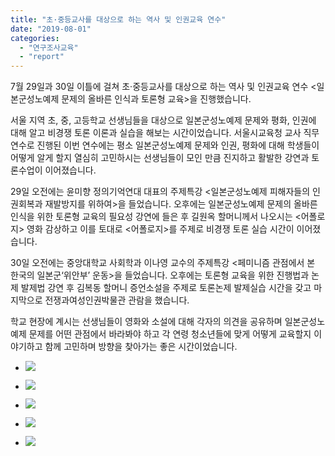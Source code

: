 ```yaml
---
title: "초·중등교사를 대상으로 하는 역사 및 인권교육 연수"
date: "2019-08-01"
categories: 
  - "연구조사교육"
  - "report"
---
```


7월 29일과 30일 이틀에 걸쳐 초·중등교사를 대상으로 하는 역사 및 인권교육 연수 <일본군성노예제 문제의 올바른 인식과 토론형 교육>을 진행했습니다.

서울 지역 초, 중, 고등학교 선생님들을 대상으로 일본군성노예제 문제와 평화, 인권에 대해 알고 비경쟁 토론 이론과 실습을 해보는 시간이었습니다. 서울시교육청 교사 직무연수로 진행된 이번 연수에는 평소 일본군성노예제 문제와 인권, 평화에 대해 학생들이 어떻게 알게 할지 열심히 고민하시는 선생님들이 모인 만큼 진지하고 활발한 강연과 토론수업이 이어졌습니다.

29일 오전에는 윤미향 정의기억연대 대표의 주제특강 <일본군성노예제 피해자들의 인권회복과 재발방지를 위하여>을 들었습니다. 오후에는 일본군성노예제 문제의 올바른 인식을 위한 토론형 교육의 필요성 강연에 들은 후 길원옥 할머니께서 나오시는 <어폴로지> 영화 감상하고 이를 토대로 <어폴로지>를 주제로 비경쟁 토론 실습 시간이 이어졌습니다.

30일 오전에는 중앙대학교 사회학과 이나영 교수의 주제특강 <페미니즘 관점에서 본 한국의 일본군‘위안부’ 운동>을 들었습니다. 오후에는 토론형 교육을 위한 진행법과 논제 발제법 강연 후 김복동 할머니 증언소설을 주제로 토론논제 발제실습 시간을 갖고 마지막으로 전쟁과여성인권박물관 관람을 했습니다.

학교 현장에 계시는 선생님들이 영화와 소설에 대해 각자의 의견을 공유하며 일본군성노예제 문제를 어떤 관점에서 바라봐야 하고 각 연령 청소년들에 맞게 어떻게 교육할지 이야기하고 함께 고민하며 방향을 찾아가는 좋은 시간이었습니다.

- ![](https://womenandwar.net/kr/wp-content/uploads/2019/08/photo_2019-07-31_16-11-48-1024x768.jpg)
    
- ![](https://womenandwar.net/kr/wp-content/uploads/2019/08/photo_2019-08-07_19-08-36-768x1024.jpg)
    
- ![](https://womenandwar.net/kr/wp-content/uploads/2019/08/photo_2019-08-07_19-08-42-1024x768.jpg)
    
- ![](https://womenandwar.net/kr/wp-content/uploads/2019/08/photo_2019-08-07_19-08-46-1024x768.jpg)
    
- ![](https://womenandwar.net/kr/wp-content/uploads/2019/08/photo_2019-08-07_19-10-29-1024x768.jpg)

